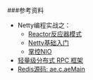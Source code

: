 ###参考资料
- Netty编程实战之：
  - [Reactor反应器模式](https://juejin.cn/post/6850418110898536461)
  - [Netty基础入门](https://juejin.cn/post/6854573210575486983)
  - [掌控NIO](https://juejin.cn/post/6847902224874487816)
- [轻量级分布式 RPC 框架](https://my.oschina.net/huangyong/blog/361751)
- [Redis源码: ae.c.aeMain](https://github.com/redis/redis/blob/unstable/src/ae.c#L395)
